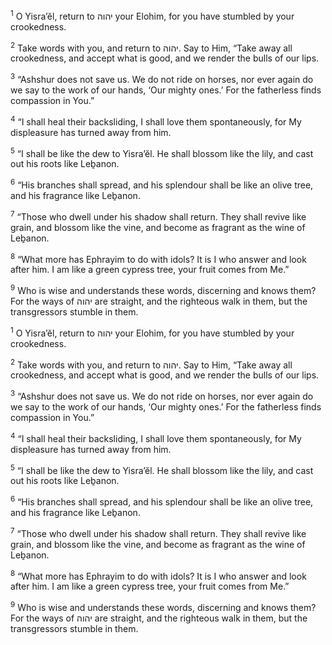 <sup>1</sup> O Yisra’ĕl, return to יהוה your Elohim, for you have stumbled by your crookedness.

<sup>2</sup> Take words with you, and return to יהוה. Say to Him, “Take away all crookedness, and accept what is good, and we render the bulls of our lips.

<sup>3</sup> “Ashshur does not save us. We do not ride on horses, nor ever again do we say to the work of our hands, ‘Our mighty ones.’ For the fatherless finds compassion in You.”

<sup>4</sup> “I shall heal their backsliding, I shall love them spontaneously, for My displeasure has turned away from him.

<sup>5</sup> “I shall be like the dew to Yisra’ĕl. He shall blossom like the lily, and cast out his roots like Leḇanon.

<sup>6</sup> “His branches shall spread, and his splendour shall be like an olive tree, and his fragrance like Leḇanon.

<sup>7</sup> “Those who dwell under his shadow shall return. They shall revive like grain, and blossom like the vine, and become as fragrant as the wine of Leḇanon.

<sup>8</sup> “What more has Ephrayim to do with idols? It is I who answer and look after him. I am like a green cypress tree, your fruit comes from Me.”

<sup>9</sup> Who is wise and understands these words, discerning and knows them? For the ways of יהוה are straight, and the righteous walk in them, but the transgressors stumble in them.

<sup>1</sup> O Yisra’ĕl, return to יהוה your Elohim, for you have stumbled by your crookedness.

<sup>2</sup> Take words with you, and return to יהוה. Say to Him, “Take away all crookedness, and accept what is good, and we render the bulls of our lips.

<sup>3</sup> “Ashshur does not save us. We do not ride on horses, nor ever again do we say to the work of our hands, ‘Our mighty ones.’ For the fatherless finds compassion in You.”

<sup>4</sup> “I shall heal their backsliding, I shall love them spontaneously, for My displeasure has turned away from him.

<sup>5</sup> “I shall be like the dew to Yisra’ĕl. He shall blossom like the lily, and cast out his roots like Leḇanon.

<sup>6</sup> “His branches shall spread, and his splendour shall be like an olive tree, and his fragrance like Leḇanon.

<sup>7</sup> “Those who dwell under his shadow shall return. They shall revive like grain, and blossom like the vine, and become as fragrant as the wine of Leḇanon.

<sup>8</sup> “What more has Ephrayim to do with idols? It is I who answer and look after him. I am like a green cypress tree, your fruit comes from Me.”

<sup>9</sup> Who is wise and understands these words, discerning and knows them? For the ways of יהוה are straight, and the righteous walk in them, but the transgressors stumble in them.


